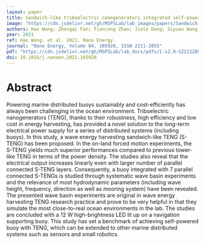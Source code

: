 ```yaml
---
layout: paper
title: Sandwich-like triboelectric nanogenerators integrated self-powered buoy for navigation safety
image: "https://cdn.jsdelivr.net/gh/MSPSLab/lab_images/papers/Sandwich-like-triboelectric.png"
authors: Hao Wang; Zhongqi Fan; Tiancong Zhao; Jiale Dong; Siyuan Wang; Yan Wang; Xiu Xiao; Changxin Liu; Xinxiang Pan; Yunpeng Zhao*; Minyi Xu*
year: 2021
ref: Hao Wang. et al. 2021. Nano Energy.
journal: "Nano Energy, Volume 84, 105920, ISSN 2211-2855"
pdf: "https://cdn.jsdelivr.net/gh/MSPSLab/lab_docs/pdfs/1-s2.0-S2211285521001786-main.pdf"
doi: 10.1016/j.nanoen.2021.105920
---
```

# Abstract

Powering marine distributed buoys sustainably and cost-efficiently has always been challenging in the ocean environment. Triboelectric nanogenerators (TENG), thanks to their robustness, high efficiency and low cost in energy harvesting, has provided a novel solution to the long-term electrical power supply for a series of distributed systems (including buoys). In this study, a wave energy harvesting sandwich-like TENG (S-TENG) has been proposed. In the on-land forced motion experiments, the S-TENG yields much superior performances compared to previous tower-like TENG in terms of the power density. The studies also reveal that the electrical output increases linearly even with larger number of parallel connected S-TENG layers. Consequently, a buoy integrated with 7 parallel connected S-TENGs is studied through systematic wave basin experiments and the relevance of most hydrodynamic parameters (including wave height, frequency, direction as well as mooring system) have been revealed. The presented wave basin experiments are original in wave energy harvesting TENG research practice and prove to be very helpful in that they simulate the most close-to-real ocean environments in the lab. The studies are concluded with a 12 W high-brightness LED lit up on a navigation supporting buoy. This study has set a benchmark of achieving self-powered buoy with TENG, which can be extended to other marine distributed systems such as sensors and small robotics.
